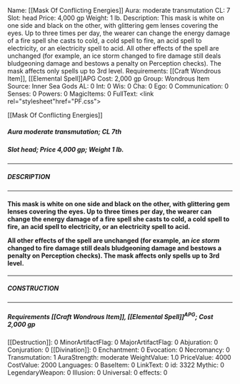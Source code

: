 Name: [[Mask Of Conflicting Energies]]
Aura: moderate transmutation
CL: 7
Slot: head
Price: 4,000 gp
Weight: 1 lb.
Description: This mask is white on one side and black on the other, with glittering gem lenses covering the eyes. Up to three times per day, the wearer can change the energy damage of a fire spell she casts to cold, a cold spell to fire, an acid spell to electricity, or an electricity spell to acid. All other effects of the spell are unchanged (for example, an ice storm changed to fire damage still deals bludgeoning damage and bestows a penalty on Perception checks). The mask affects only spells up to 3rd level.
Requirements: [[Craft Wondrous Item]], [[Elemental Spell]]APG
Cost: 2,000 gp
Group: Wondrous Item
Source: Inner Sea Gods
AL: 0
Int: 0
Wis: 0
Cha: 0
Ego: 0
Communication: 0
Senses: 0
Powers: 0
MagicItems: 0
FullText: <link rel="stylesheet"href="PF.css"><div class="heading"><p class="alignleft">[[Mask Of Conflicting Energies]]</p><div style="clear: both;"></div></div><div><h5><b>Aura </b>moderate transmutation; <b>CL </b>7th</h5><h5><b>Slot </b>head; <b>Price </b>4,000 gp; <b>Weight </b>1 lb.</h5></div><hr/><div><h5><b>DESCRIPTION</b></h5></div><hr/><div><h4><p>This mask is white on one side and black on the other, with glittering gem lenses covering the eyes. Up to three times per day, the wearer can change the energy damage of a fire spell she casts to cold, a cold spell to fire, an acid spell to electricity, or an electricity spell to acid.</p><p>All other effects of the spell are unchanged (for example, an <i>ice storm</i> changed to fire damage still deals bludgeoning damage and bestows a penalty on Perception checks). The mask affects only spells up to 3rd level.</p></h4></div><hr/><div><h5><b>CONSTRUCTION</b></h5></div><hr/><div><h5><b>Requirements </b>[[Craft Wondrous Item]], [[Elemental Spell]]<sup>APG</sup>; <b>Cost </b>2,000 gp</h5></div>
[[Destruction]]: 0
MinorArtifactFlag: 0
MajorArtifactFlag: 0
Abjuration: 0
Conjuration: 0
[[Divination]]: 0
Enchantment: 0
Evocation: 0
Necromancy: 0
Transmutation: 1
AuraStrength: moderate
WeightValue: 1.0
PriceValue: 4000
CostValue: 2000
Languages: 0
BaseItem: 0
LinkText: 0
id: 3322
Mythic: 0
LegendaryWeapon: 0
Illusion: 0
Universal: 0
effects: 0
